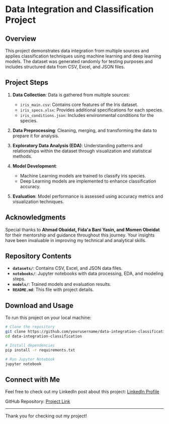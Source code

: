 # Data Integration and Classification Project

## Overview
This project demonstrates data integration from multiple sources and applies classification techniques using machine learning and deep learning models. The dataset was generated randomly for testing purposes and includes structured data from CSV, Excel, and JSON files.

## Project Steps
1. **Data Collection**: Data is gathered from multiple sources:
   - `iris_main.csv`: Contains core features of the Iris dataset.
   - `iris_specs.xlsx`: Provides additional specifications for each species.
   - `iris_conditions.json`: Includes environmental conditions for the species.
   
2. **Data Preprocessing**: Cleaning, merging, and transforming the data to prepare it for analysis.

3. **Exploratory Data Analysis (EDA)**: Understanding patterns and relationships within the dataset through visualization and statistical methods.

4. **Model Development**:
   - Machine Learning models are trained to classify iris species.
   - Deep Learning models are implemented to enhance classification accuracy.

5. **Evaluation**: Model performance is assessed using accuracy metrics and visualization techniques.

## Acknowledgments
Special thanks to **Ahmad Obaidat, Fida'a Bani Yasin, and Momen Obeidat** for their mentorship and guidance throughout this journey. Your insights have been invaluable in improving my technical and analytical skills.

## Repository Contents
- **`datasets/`**: Contains CSV, Excel, and JSON data files.
- **`notebooks/`**: Jupyter notebooks with data processing, EDA, and modeling steps.
- **`models/`**: Trained models and evaluation results.
- **`README.md`**: This file with project details.

## Download and Usage
To run this project on your local machine:
```bash
# Clone the repository
git clone https://github.com/yourusername/data-integration-classification.git
cd data-integration-classification

# Install dependencies
pip install -r requirements.txt

# Run Jupyter Notebook
jupyter notebook
```

## Connect with Me
Feel free to check out my LinkedIn post about this project: [LinkedIn Profile](https://www.linkedin.com/in/ezzeldin-ayman-haseb-ghazal)

GitHub Repository: [Project Link](https://github.com/yourusername/data-integration-classification)

---
Thank you for checking out my project!

